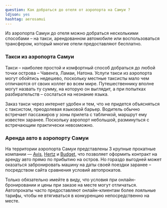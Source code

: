 ```yaml
---
question: Как добраться до отеля от аэропорта на Самуи ?
ldjson: yes
hashtag: aerosamui
---
```



Из аэропорта Самуи до отеля можно добраться несколькими способами – на такси, арендованном автомобиле или воспользоваться трансфером, который многие отели предоставляют бесплатно.

### Такси из аэропорта Самуи

Такси – наиболее простой и комфортный способ добраться до любой точки острова – Чавенга, Ламаи, Натона. Услуги такси из аэропорта могут обойтись недешево, поскольку местные таксисты мало чем отличаются от своих коллег во всем мире. Путешественнику вполне могут назвать ту сумму, на которую он выглядит, а при попытках разбирательств – сослаться на незнание языка.

Заказ такси через интернет удобен и тем, что не придется объясняться с таксистом, преодолевая языковой барьер. Водитель обычно встречает пассажиров у зоны прилета с табличкой, маршрут ему известен заранее. Поскольку аэропорт небольшой, разминуться с встречающим практически невозможно.

### Аренда авто в аэропорту Самуи

На территории аэропорта Самуи представлены 3 крупные прокатные компании — [Avis](https://www.avis.com/en/locations/th/samui-island), [Hertz](https://www.hertzthailand.com/) и [Budget](https://budget.co.th/), что позволяет оформить контракт на аренду авто прямо по прибытию на остров. Но гораздо выгодней может оказаться забронировать машину на даты своей поездки заранее – посредством сайта сравнения условий автопрокатов.

Только обязательно имейте в виду, что условия при онлайн-бронировании и цены при заказе на месте могут отличаться. Автопрокаты часто предоставляют онлайн-клиентам более лояльные тарифы, чтобы не втягиваться в конкуренцию непосредственно на месте.
